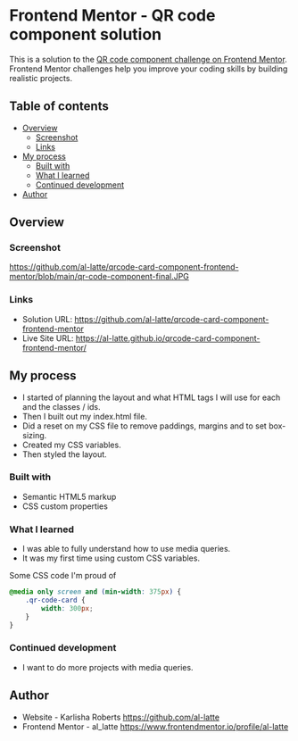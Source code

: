 # Frontend Mentor - QR code component solution

This is a solution to the [QR code component challenge on Frontend Mentor](https://www.frontendmentor.io/challenges/qr-code-component-iux_sIO_H). Frontend Mentor challenges help you improve your coding skills by building realistic projects.

## Table of contents

- [Overview](#overview)
  - [Screenshot](#screenshot)
  - [Links](#links)
- [My process](#my-process)
  - [Built with](#built-with)
  - [What I learned](#what-i-learned)
  - [Continued development](#continued-development)
- [Author](#author)

## Overview

### Screenshot

https://github.com/al-latte/qrcode-card-component-frontend-mentor/blob/main/qr-code-component-final.JPG

### Links

- Solution URL: https://github.com/al-latte/qrcode-card-component-frontend-mentor
- Live Site URL: https://al-latte.github.io/qrcode-card-component-frontend-mentor/

## My process

- I started of planning the layout and what HTML tags I will use for each and the classes / ids.
- Then I built out my index.html file.
- Did a reset on my CSS file to remove paddings, margins and to set box-sizing.
- Created my CSS variables.
- Then styled the layout.

### Built with

- Semantic HTML5 markup
- CSS custom properties

### What I learned

- I was able to fully understand how to use media queries.
- It was my first time using custom CSS variables.

Some CSS code I'm proud of

```css
@media only screen and (min-width: 375px) {
	.qr-code-card {
		width: 300px;
	}
}
```

### Continued development

- I want to do more projects with media queries.

## Author

- Website - Karlisha Roberts https://github.com/al-latte
- Frontend Mentor - al_latte https://www.frontendmentor.io/profile/al-latte
